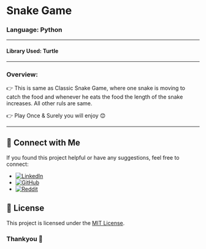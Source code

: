 # Snake Game
### Language: Python 

---

#### Library Used: Turtle

--- 

### Overview:

👉 This is same as Classic Snake Game, where one snake is moving to catch the food and whenever he eats the food the length of the snake increases. All other ruls are same.

👉 Play Once & Surely you will enjoy 😊 

---

## 📢 Connect with Me
If you found this project helpful or have any suggestions, feel free to connect:

- [![LinkedIn](https://img.shields.io/badge/LinkedIn-anshmnsoni-0077B5.svg?logo=linkedin)](https://www.linkedin.com/in/anshmnsoni)  
- [![GitHub](https://img.shields.io/badge/GitHub-AnshMNSoni-181717.svg?logo=github)](https://github.com/AnshMNSoni)
- [![Reddit](https://img.shields.io/badge/Reddit-u/AnshMNSoni-FF4500.svg?logo=reddit)](https://www.reddit.com/user/AnshMNSoni)

## 📜 License
This project is licensed under the [MIT License](LICENSE).

### Thankyou 💫
